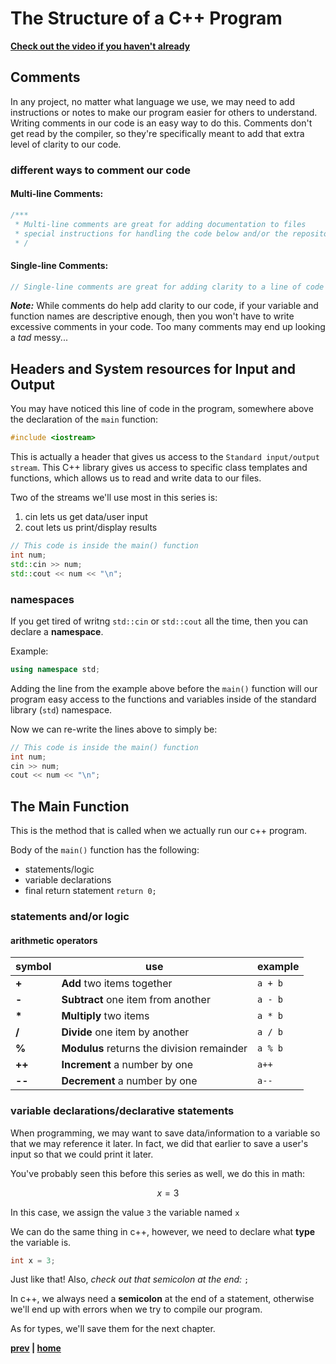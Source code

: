 # The Structure of a C++ Program

**[Check out the video if you haven't already](.)**

## Comments

In any project, no matter what language we use, we may need to add instructions or notes to make our program easier for others to understand.
Writing comments in our code is an easy way to do this. Comments don't get read by the compiler, so they're specifically meant to add that extra level of clarity to our code.

### different ways to comment our code

#### **Multi-line Comments:**

```c++
/***
 * Multi-line comments are great for adding documentation to files
 * special instructions for handling the code below and/or the repository may be added here
 * /
```

#### **Single-line Comments:**

```c++
// Single-line comments are great for adding clarity to a line of code or function declaration
```

**_Note:_** While comments do help add clarity to our code, if your variable and function names are descriptive enough, then you won't have to write excessive comments in your code. Too many comments may end up looking a _tad_ messy...

## Headers and System resources for Input and Output

You may have noticed this line of code in the program, somewhere above the declaration of the `main` function:

```c++
#include <iostream>
```

This is actually a header that gives us access to the `Standard input/output stream`. This C++ library gives us access to specific class templates and functions, which allows us to read and write data to our files.

Two of the streams we'll use most in this series is:

1. cin lets us get data/user input
2. cout lets us print/display results

```c++
// This code is inside the main() function
int num;
std::cin >> num;
std::cout << num << "\n";
```

### **namespaces**

If you get tired of writng `std::cin` or `std::cout` all the time, then you can declare a **namespace**.

Example:

```c++
using namespace std;
```

Adding the line from the example above before the `main()` function will our program easy access to the functions and variables inside of the standard library (`std`) namespace.

Now we can re-write the lines above to simply be:

```c++
// This code is inside the main() function
int num;
cin >> num;
cout << num << "\n";
```

## The Main Function

This is the method that is called when we actually run our c++ program.

Body of the `main()` function has the following:

- statements/logic
- variable declarations
- final return statement `return 0;`

### **statements and/or logic**

#### **arithmetic operators**

| symbol | use                                        | example |
| ------ | ------------------------------------------ | ------- |
| **+**  | **Add** two items together                 | `a + b` |
| **-**  | **Subtract** one item from another         | `a - b` |
| **\*** | **Multiply** two items                     | `a * b` |
| **/**  | **Divide** one item by another             | `a / b` |
| **%**  | **Modulus** returns the division remainder | `a % b` |
| **++** | **Increment** a number by one              | `a++`   |
| **--** | **Decrement** a number by one              | `a--`   |

### **variable declarations/declarative statements**

When programming, we may want to save data/information to a variable so that we may reference it later. In fact, we did that earlier to save a user's input so that we could print it later.

You've probably seen this before this series as well, we do this in math:

```math
x = 3
```

In this case, we assign the value `3` the variable named `x`

We can do the same thing in c++, however, we need to declare what **type** the variable is.

```c++
int x = 3;
```

Just like that! Also, _check out that semicolon at the end:_ `;`

In c++, we always need a **semicolon** at the end of a statement, otherwise we'll end up with errors when we try to compile our program.

As for types, we'll save them for the next chapter.

**[prev](../00_HelloWorld) | [home](../README.md) <!-- | [next](../02_Types) -->**
